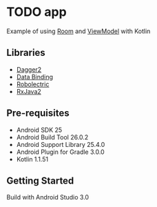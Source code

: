 # TODO app
Example of using [Room](https://developer.android.com/topic/libraries/architecture/room.html) and [ViewModel](https://developer.android.com/topic/libraries/architecture/viewmodel.html) with Kotlin

## Libraries
* [Dagger2](https://google.github.io/dagger/)
* [Data Binding](https://developer.android.com/topic/libraries/data-binding/index.html)
* [Robolectric](https://github.com/robolectric/robolectric)
* [RxJava2](https://github.com/ReactiveX/RxJava)

## Pre-requisites
* Android SDK 25
* Android Build Tool 26.0.2
* Android Support Library 25.4.0
* Android Plugin for Gradle 3.0.0
* Kotlin 1.1.51

## Getting Started
Build with Android Studio 3.0
